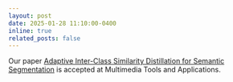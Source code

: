 ```yaml
---
layout: post
date: 2025-01-28 11:10:00-0400
inline: true
related_posts: false
---
```


Our paper <a href='https://link.springer.com/article/10.1007/s11042-025-20651-2?utm_source=rct_congratemailt&utm_medium=email&utm_campaign=nonoa_20250128&utm_content=10.1007/s11042-025-20651-2'>Adaptive Inter-Class Similarity Distillation for Semantic Segmentation</a> is accepted at Multimedia Tools and Applications.
